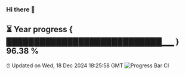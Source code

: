 ### Hi there 👋
⏳ Year progress { ████████████████████████████▁▁ } 96.38 %
---
⏰ Updated on Wed, 18 Dec 2024 18:25:58 GMT
![Progress Bar CI](https://github.com/liununu/liununu/workflows/Progress%20Bar%20CI/badge.svg)
